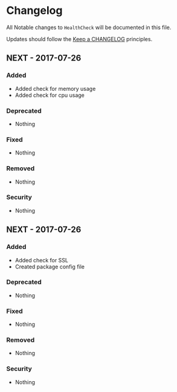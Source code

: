 # Changelog

All Notable changes to `HealthCheck` will be documented in this file.

Updates should follow the [Keep a CHANGELOG](http://keepachangelog.com/) principles.

## NEXT - 2017-07-26

### Added
- Added check for memory usage
- Added check for cpu usage

### Deprecated
- Nothing

### Fixed
- Nothing

### Removed
- Nothing

### Security
- Nothing

## NEXT - 2017-07-26

### Added
- Added check for SSL
- Created package config file

### Deprecated
- Nothing

### Fixed
- Nothing

### Removed
- Nothing

### Security
- Nothing
